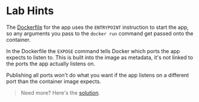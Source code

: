 # Lab Hints

The [Dockerfile](./whoami/Dockerfile) for the app uses the `ENTRYPOINT` instruction to start the app, so any arguments you pass to the `docker run` command get passed onto the container.

In the Dockerfile the `EXPOSE` command tells Docker which ports the app expects to listen to. This is built into the image as metadata, it's not linked to the ports the app actually listens on. 

Publishing all ports won't do what you want if the app listens on a different port than the container image expects.

> Need more? Here's the [solution](solution.md).